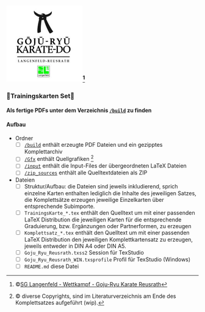 ### ![Goju Ryu Karate Reusrath](/Gfx/sglgrkr/GJRKDR_s.jpg)[^1]
### :punch:Trainingskarten Set:martial_arts_uniform:
#### Als fertige PDFs unter dem Verzeichnis [`/build`](build/) zu finden
#### Aufbau
- Ordner
  - [ ] [`/build`](build/) enthält erzeugte PDF Dateien und ein gezipptes Komplettarchiv
  - [ ] [`/Gfx`](Gfx/) enthält Quellgrafiken [^2]
  - [ ] [`/input`](input/) enthält die Input-Files der übergeordneten LaTeX Dateien
  - [ ] [`/zip_sources`](zip_sources/) enthält alle Quelltextdateien als ZIP
- Dateien
  - [ ] Struktur/Aufbau: die Dateien sind jeweils inkludierend, sprich einzelne Karten enthalten lediglich die Inhalte des jeweiligen Satzes, die Komplettsätze erzeugen jeweilige Einzelkarten über entsprechende Subimporte.
  - [ ] `TrainingsKarte_*.tex` enthält den Quelltext um mit einer passenden LaTeX Distribution die jeweiligen Karten für die entsprechende Graduierung, bzw. Ergänzungen oder Partnerformen, zu erzeugen
  - [ ] `Komplettsatz_*.tex` enthält den Quelltext um mit einer passenden LaTeX Distribution den jeweiligen Komplettkartensatz zu erzeugen, jeweils entweder in DIN A4 oder DIN A5. 
  - [ ] `Goju_Ryu_Reusrath.txss2` Session für TexStudio
  - [ ] `Goju_Ryu_Reusrath_WIN.txsprofile` Profil für TexStudio (Windows)
  - [ ] `README.md` diese Datei
  
  [^1]: :copyright:[SG Langenfeld - Wettkampf - Goju-Ryu Karate Reusrath](https://www.sglangenfeld.de/de/wettkampf/karate-goju-ryu-reusrath/)
  [^2]: :copyright: diverse Copyrights, sind im Literaturverzeichnis am Ende des Komplettsatzes aufgeführt (wip).
